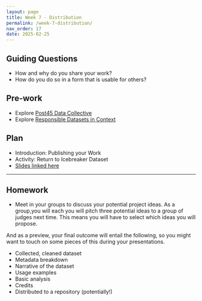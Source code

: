 ```yaml
---
layout: page
title: Week 7 - Distribution
permalink: /week-7-distribution/
nav_order: 17
date: 2025-02-25
---
```


## Guiding Questions

* How and why do you share your work?
* How do you do so in a form that is usable for others?

## Pre-work

* Explore [Post45 Data Collective](https://data.post45.org/)
* Explore [Responsible Datasets in Context](https://www.responsible-datasets-in-context.com/)

## Plan

* Introduction: Publishing your Work
* Activity: Return to Icebreaker Dataset
* [Slides linked here](/data-for-the-rest-of-us/resources/week-7/distribution.pptx)

---

## Homework

* Meet in your groups to discuss your potential project ideas. As a group,you will each you will pitch three potential ideas to a group of judges next time. This means you will have to select which ideas you will propose. 

And as a preview, your final outcome will entail the following, so you might want to touch on some pieces of this during your presentations.

* Collected, cleaned dataset
* Metadata breakdown
* Narrative of the dataset
* Usage examples
* Basic analysis
* Credits
* Distributed to a repository (potentially!)
